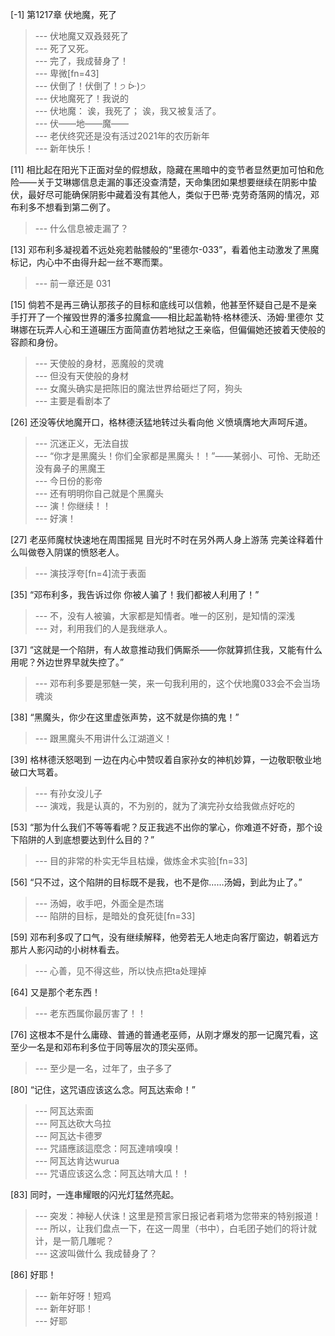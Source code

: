 
[-1] 第1217章 伏地魔，死了
>--- 伏地魔又双叒叕死了<br>
>--- 死了又死。<br>
>--- 完了，我成替身了！<br>
>--- 卑微[fn=43]<br>
>--- 伏倒了！伏倒了！੭ ᐕ)੭<br>
>--- 伏地魔死了！我说的<br>
>--- 伏地魔：
诶，我死了；
诶，我又被复活了。<br>
>--- 伏——地——魔——<br>
>--- 老伏终究还是没有活过2021年的农历新年<br>
>--- 新年快乐！<br>

[11] 相比起在阳光下正面对垒的假想敌，隐藏在黑暗中的变节者显然更加可怕和危险——关于艾琳娜信息走漏的事还没查清楚，天命集团如果想要继续在阴影中蛰伏，最好尽可能确保阴影中藏着没有其他人，类似于巴蒂·克劳奇落网的情况，邓布利多不想看到第二例了。
>--- 什么信息被走漏了？<br>

[13] 邓布利多凝视着不远处宛若骷髅般的“里德尔-033”，看着他主动激发了黑魔标记，内心中不由得升起一丝不寒而栗。
>--- 前一章还是 031<br>

[15] 倘若不是再三确认那孩子的目标和底线可以信赖，他甚至怀疑自己是不是亲手打开了一个摧毁世界的潘多拉魔盒——相比起盖勒特·格林德沃、汤姆·里德尔 艾琳娜在玩弄人心和王道碾压方面简直仿若地狱之王亲临，但偏偏她还披着天使般的容颜和身份。
>--- 天使般的身材，恶魔般的灵魂<br>
>--- 但没有天使般的身材<br>
>--- 女魔头确实是把陈旧的魔法世界给砸烂了阿，狗头<br>
>--- 主要是看剧本了<br>

[26] 还没等伏地魔开口，格林德沃猛地转过头看向他 义愤填膺地大声呵斥道。
>--- 沉迷正义，无法自拔<br>
>--- “你才是黑魔头！你们全家都是黑魔头！！”——某弱小、可怜、无助还没有鼻子的黑魔王<br>
>--- 今日份的影帝<br>
>--- 还有明明你自己就是个黑魔头<br>
>--- 演！你继续！！<br>
>--- 好演！<br>

[27] 老巫师魔杖快速地在周围摇晃 目光时不时在另外两人身上游荡 完美诠释着什么叫做卷入阴谋的愤怒老人。
>--- 演技浮夸[fn=4]流于表面<br>

[35] “邓布利多，我告诉过你 你被人骗了！我们都被人利用了！”
>--- 不，没有人被骗，大家都是知情者。唯一的区别，是知情的深浅<br>
>--- 对，利用我们的人是我继承人。<br>

[37] “这就是一个陷阱，有人故意推动我们俩厮杀——你就算抓住我，又能有什么用呢？外边世界早就失控了。”
>--- 邓布利多要是邪魅一笑，来一句我利用的，这个伏地魔033会不会当场魂淡<br>

[38] “黑魔头，你少在这里虚张声势，这不就是你搞的鬼！”
>--- 跟黑魔头不用讲什么江湖道义！<br>

[39] 格林德沃怒喝到 一边在内心中赞叹着自家孙女的神机妙算，一边敬职敬业地破口大骂着。
>--- 有孙女没儿子<br>
>--- 演戏，我是认真的，不为别的，就为了演完孙女给我做点好吃的<br>

[53] “那为什么我们不等等看呢？反正我逃不出你的掌心，你难道不好奇，那个设下陷阱的人到底想要达到什么目的？”
>--- 目的非常的朴实无华且枯燥，做炼金术实验[fn=33]<br>

[56] “只不过，这个陷阱的目标既不是我，也不是你……汤姆，到此为止了。”
>--- 汤姆，收手吧，外面全是杰瑞<br>
>--- 陷阱的目标，是暗处的食死徒[fn=33]<br>

[59] 邓布利多叹了口气，没有继续解释，他旁若无人地走向客厅窗边，朝着远方那片人影闪动的小树林看去。
>--- 心善，见不得这些，所以快点把ta处理掉<br>

[64] 又是那个老东西！
>--- 老东西属你最厉害了！！<br>

[76] 这根本不是什么庸碌、普通的普通老巫师，从刚才爆发的那一记魔咒看，这至少一名是和邓布利多位于同等层次的顶尖巫师。
>--- 至少是一名，过年了，虫子多了<br>

[80] “记住，这咒语应该这么念。阿瓦达索命！”
>--- 阿瓦达索面<br>
>--- 阿瓦达砍大乌拉<br>
>--- 阿瓦达卡德罗<br>
>--- 咒語應該這麼念：阿瓦達啃嗅嗅！<br>
>--- 阿瓦达肯达wurua<br>
>--- 咒语应该这么念：阿瓦达啃大瓜！！<br>

[83] 同时，一连串耀眼的闪光灯猛然亮起。
>--- 突发：神秘人伏诛！这里是预言家日报记者莉塔为您带来的特别报道！<br>
>--- 所以，让我们盘点一下，在这一周里（书中），白毛团子她们的将计就计，是一箭几雕呢？<br>
>--- 这波叫做什么 我成替身了？<br>

[86] 好耶！
>--- 新年好呀！短鸡<br>
>--- 新年好耶！<br>
>--- 好耶<br>
